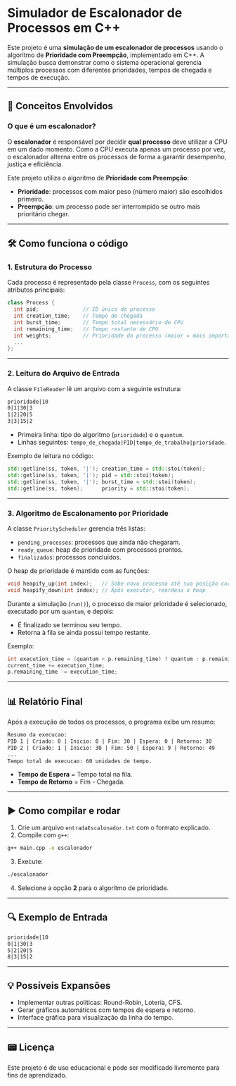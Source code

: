 # Simulador de Escalonador de Processos em C++

Este projeto é uma **simulação de um escalonador de processos** usando o algoritmo de **Prioridade com Preempção**, implementado em C++. A simulação busca demonstrar como o sistema operacional gerencia múltiplos processos com diferentes prioridades, tempos de chegada e tempos de execução.

---

## 🧠 Conceitos Envolvidos

### O que é um escalonador?

O **escalonador** é responsável por decidir **qual processo** deve utilizar a CPU em um dado momento. Como a CPU executa apenas um processo por vez, o escalonador alterna entre os processos de forma a garantir desempenho, justiça e eficiência.

Este projeto utiliza o algoritmo de **Prioridade com Preempção**:

* **Prioridade**: processos com maior peso (número maior) são escolhidos primeiro.
* **Preempção**: um processo pode ser interrompido se outro mais prioritário chegar.

---

## 🛠️ Como funciona o código

### 1. Estrutura do Processo

Cada processo é representado pela classe `Process`, com os seguintes atributos principais:

```cpp
class Process {
  int pid;              // ID único do processo
  int creation_time;    // Tempo de chegada
  int burst_time;       // Tempo total necessário de CPU
  int remaining_time;   // Tempo restante de CPU
  int weights;          // Prioridade do processo (maior = mais importante)
  ...
};
```

---

### 2. Leitura do Arquivo de Entrada

A classe `FileReader` lê um arquivo com a seguinte estrutura:

```txt
prioridade|10
0|1|30|3
1|2|20|5
3|3|15|2
```

* Primeira linha: tipo do algoritmo (`prioridade`) e o `quantum`.
* Linhas seguintes: `tempo_de_chegada|PID|tempo_de_trabalho|prioridade`.

Exemplo de leitura no código:

```cpp
std::getline(ss, token, '|'); creation_time = std::stoi(token);
std::getline(ss, token, '|'); pid = std::stoi(token);
std::getline(ss, token, '|'); burst_time = std::stoi(token);
std::getline(ss, token);      priority = std::stoi(token);
```

---

### 3. Algoritmo de Escalonamento por Prioridade

A classe `PriorityScheduler` gerencia três listas:

* `pending_processes`: processos que ainda não chegaram.
* `ready_queue`: heap de prioridade com processos prontos.
* `finalizados`: processos concluídos.

O heap de prioridade é mantido com as funções:

```cpp
void heapify_up(int index);   // Sobe novo processo até sua posição correta
void heapify_down(int index); // Após executar, reordena o heap
```

Durante a simulação (`run()`), o processo de maior prioridade é selecionado, executado por um `quantum`, e depois:

* É finalizado se terminou seu tempo.
* Retorna à fila se ainda possui tempo restante.

Exemplo:

```cpp
int execution_time = (quantum < p.remaining_time) ? quantum : p.remaining_time;
current_time += execution_time;
p.remaining_time -= execution_time;
```

---

## 📊 Relatório Final

Após a execução de todos os processos, o programa exibe um resumo:

```txt
Resumo da execucao:
PID 1 | Criado: 0 | Inicio: 0 | Fim: 30 | Espera: 0 | Retorno: 30
PID 2 | Criado: 1 | Inicio: 30 | Fim: 50 | Espera: 9 | Retorno: 49
...
Tempo total de execucao: 60 unidades de tempo.
```

* **Tempo de Espera** = Tempo total na fila.
* **Tempo de Retorno** = Fim - Chegada.

---

## ▶️ Como compilar e rodar

1. Crie um arquivo `entradaEscalonador.txt` com o formato explicado.
2. Compile com `g++`:

```bash
g++ main.cpp -o escalonador
```

3. Execute:

```bash
./escalonador
```

4. Selecione a opção **2** para o algoritmo de prioridade.

---

## 🔍 Exemplo de Entrada

```txt
prioridade|10
0|1|30|3
5|2|20|5
8|3|15|2
```

---

## 💡 Possíveis Expansões

* Implementar outras políticas: Round-Robin, Loteria, CFS.
* Gerar gráficos automáticos com tempos de espera e retorno.
* Interface gráfica para visualização da linha do tempo.

---

## 📟 Licença

Este projeto é de uso educacional e pode ser modificado livremente para fins de aprendizado.
